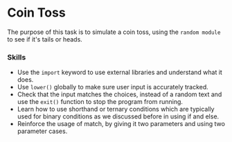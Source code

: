 # Coin Toss
The purpose of this task is to simulate a coin toss, using the `random module` to see if it's tails or heads.

### Skills
- Use the `import` keyword to use external libraries and understand what it does.
- Use `lower()` globally to make sure user input is accurately tracked.
- Check that the input matches the choices, instead of a random text and use the `exit()` function to stop the program from running.
- Learn how to use shorthand or ternary conditions which are typically used for binary conditions as we discussed before in using if and else.
- Reinforce the usage of match, by giving it two parameters and using two parameter cases.
